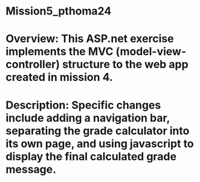 # Mission5_pthoma24

# Overview: This ASP.net exercise implements the MVC (model-view-controller) structure to the web app created in mission 4.
# Description: Specific changes include adding a navigation bar, separating the grade calculator into its own page, and using javascript to display the final calculated grade message.
